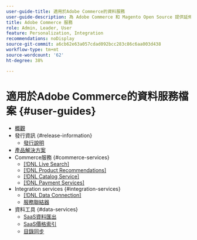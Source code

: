 ```yaml
---
user-guide-title: 適用於Adobe Commerce的資料服務
user-guide-description: 為 Adobe Commerce 和 Magento Open Source 提供延伸功能託管服務的文件和資源。
title: Adobe Commerce 服務
role: Admin, Leader, User
feature: Personalization, Integration
recommendations: noDisplay
source-git-commit: a6cb62e63a057cdad092bcc283c86c6aa003d438
workflow-type: tm+mt
source-wordcount: '62'
ht-degree: 38%

---
```


# 適用於Adobe Commerce的資料服務檔案 {#user-guides}

- [概觀](home.md)
- 發行資訊 {#release-information}
   - [發行說明](/help/landing/release-notes-all.md)
- [產品解決方案](product-solutions.md)
- Commerce服務 {#commerce-services}
   - [[!DNL Live Search]](https://experienceleague.adobe.com/docs/commerce/live-search/overview.html?lang=zh-Hant)
   - [[!DNL Product Recommendations]](https://experienceleague.adobe.com/docs/commerce/product-recommendations/guide-overview.html?lang=zh-Hant)
   - [[!DNL Catalog Service]](https://experienceleague.adobe.com/docs/commerce/catalog-service/guide-overview.html?lang=zh-Hant)
   - [[!DNL Payment Services]](https://experienceleague.adobe.com/docs/commerce/payment-services/guide-overview.html?lang=zh-Hant)
- Integration services {#integration-services}
   - [[!DNL Data Connection]](https://experienceleague.adobe.com/docs/commerce/data-connection/overview.html?lang=zh-Hant)
   - [服務聯結器](/help/landing/saas.md)
- 資料工具 {#data-services}
   - [SaaS資料匯出](https://experienceleague.adobe.com/docs/commerce/saas-data-export/overview.html?lang=zh-Hant)
   - [SaaS價格索引](https://experienceleague.adobe.com/docs/commerce/price-indexer/price-indexing.html?lang=zh-Hant)
   - [目錄同步](/help/landing/catalog-sync.md)






